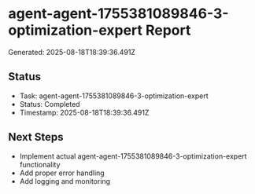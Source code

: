 # agent-agent-1755381089846-3-optimization-expert Report

Generated: 2025-08-18T18:39:36.491Z

## Status
- Task: agent-agent-1755381089846-3-optimization-expert
- Status: Completed
- Timestamp: 2025-08-18T18:39:36.491Z

## Next Steps
- Implement actual agent-agent-1755381089846-3-optimization-expert functionality
- Add proper error handling
- Add logging and monitoring
